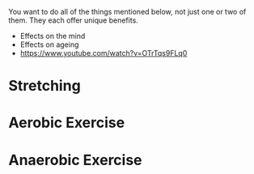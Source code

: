 You want to do all of the things mentioned below, not just one or two of them. They each offer unique benefits.

- Effects on the mind
- Effects on ageing
- https://www.youtube.com/watch?v=OTrTqs9FLq0

# Stretching
# Aerobic Exercise
# Anaerobic Exercise